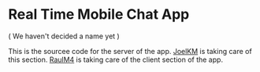 # Real Time Mobile Chat App

( We haven't decided a name yet )

This is the sourcee code for the server of the app. [JoelKM](https://github.com/joelkm) is taking care of this section. 
[RaulM4](https://github.com/RaulM4) is taking care of the client section of the app.
